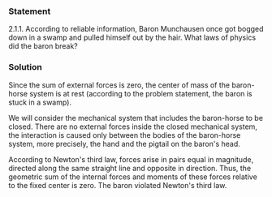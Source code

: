 ###  Statement

$2.1.1.$ According to reliable information, Baron Munchausen once got bogged down in a swamp and pulled himself out by the hair. What laws of physics did the baron break?

### Solution

Since the sum of external forces is zero, the center of mass of the baron-horse system is at rest (according to the problem statement, the baron is stuck in a swamp).

We will consider the mechanical system that includes the baron-horse to be closed. There are no external forces inside the closed mechanical system, the interaction is caused only between the bodies of the baron-horse system, more precisely, the hand and the pigtail on the baron's head.

According to Newton's third law, forces arise in pairs equal in magnitude, directed along the same straight line and opposite in direction. Thus, the geometric sum of the internal forces and moments of these forces relative to the fixed center is zero. The baron violated Newton's third law.